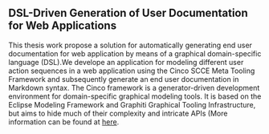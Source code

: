 ## DSL-Driven Generation of User Documentation for Web Applications

This thesis work propose a solution for automatically generating end user documentation for web application by means of a graphical domain-specific language (DSL).We develope an application for modeling different user action sequences in a web application using the Cinco SCCE Meta Tooling Framework and subsequently generate an end user documentation in Markdown syntax. The Cinco framework is a generator-driven development environment for domain-specific graphical modeling tools.  It is based on the Eclipse Modeling Framework and Graphiti Graphical Tooling Infrastructure,  but aims to hide much of their complexity and intricate APIs (More information can be found at [here](https://cinco.scce.info/).
